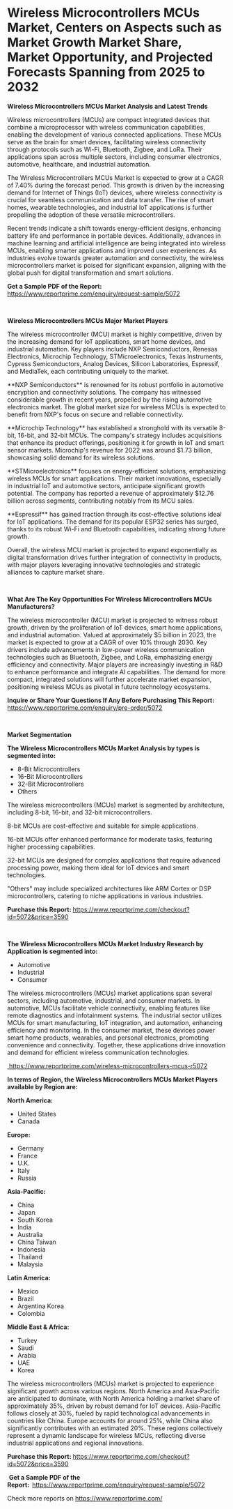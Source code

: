 <p><h1>Wireless Microcontrollers MCUs Market, Centers on Aspects such as Market Growth Market Share, Market Opportunity, and Projected Forecasts Spanning from 2025 to 2032</h1></p><p><strong>Wireless Microcontrollers MCUs Market Analysis and Latest Trends</strong></p>
<p><p>Wireless microcontrollers (MCUs) are compact integrated devices that combine a microprocessor with wireless communication capabilities, enabling the development of various connected applications. These MCUs serve as the brain for smart devices, facilitating wireless connectivity through protocols such as Wi-Fi, Bluetooth, Zigbee, and LoRa. Their applications span across multiple sectors, including consumer electronics, automotive, healthcare, and industrial automation.</p><p>The Wireless Microcontrollers MCUs Market is expected to grow at a CAGR of 7.40% during the forecast period. This growth is driven by the increasing demand for Internet of Things (IoT) devices, where wireless connectivity is crucial for seamless communication and data transfer. The rise of smart homes, wearable technologies, and industrial IoT applications is further propelling the adoption of these versatile microcontrollers.</p><p>Recent trends indicate a shift towards energy-efficient designs, enhancing battery life and performance in portable devices. Additionally, advances in machine learning and artificial intelligence are being integrated into wireless MCUs, enabling smarter applications and improved user experiences. As industries evolve towards greater automation and connectivity, the wireless microcontrollers market is poised for significant expansion, aligning with the global push for digital transformation and smart solutions.</p></p>
<p><strong>Get a Sample PDF of the Report:&nbsp;</strong> <a href="https://www.reportprime.com/enquiry/request-sample/5072?utm_campaign=2531&utm_medium=2&utm_source=Github&utm_content=ia&utm_term=19032025&utm_id=wireless-microcontrollers-mcus">https://www.reportprime.com/enquiry/request-sample/5072</a></p>
<p>&nbsp;</p>
<p><strong>Wireless Microcontrollers MCUs Major Market Players</strong></p>
<p><p>The wireless microcontroller (MCU) market is highly competitive, driven by the increasing demand for IoT applications, smart home devices, and industrial automation. Key players include NXP Semiconductors, Renesas Electronics, Microchip Technology, STMicroelectronics, Texas Instruments, Cypress Semiconductors, Analog Devices, Silicon Laboratories, Espressif, and MediaTek, each contributing uniquely to the market.</p><p>**NXP Semiconductors** is renowned for its robust portfolio in automotive encryption and connectivity solutions. The company has witnessed considerable growth in recent years, propelled by the rising automotive electronics market. The global market size for wireless MCUs is expected to benefit from NXP's focus on secure and reliable connectivity.</p><p>**Microchip Technology** has established a stronghold with its versatile 8-bit, 16-bit, and 32-bit MCUs. The company's strategy includes acquisitions that enhance its product offerings, positioning it for growth in IoT and smart sensor markets. Microchip's revenue for 2022 was around $1.73 billion, showcasing solid demand for its wireless solutions.</p><p>**STMicroelectronics** focuses on energy-efficient solutions, emphasizing wireless MCUs for smart applications. Their market innovations, especially in industrial IoT and automotive sectors, anticipate significant growth potential. The company has reported a revenue of approximately $12.76 billion across segments, contributing notably from its MCU sales.</p><p>**Espressif** has gained traction through its cost-effective solutions ideal for IoT applications. The demand for its popular ESP32 series has surged, thanks to its robust Wi-Fi and Bluetooth capabilities, indicating strong future growth.</p><p>Overall, the wireless MCU market is projected to expand exponentially as digital transformation drives further integration of connectivity in products, with major players leveraging innovative technologies and strategic alliances to capture market share.</p></p>
<p>&nbsp;</p>
<p><strong>What Are The Key Opportunities For Wireless Microcontrollers MCUs Manufacturers?</strong></p>
<p><p>The wireless microcontroller (MCU) market is projected to witness robust growth, driven by the proliferation of IoT devices, smart home applications, and industrial automation. Valued at approximately $5 billion in 2023, the market is expected to grow at a CAGR of over 10% through 2030. Key drivers include advancements in low-power wireless communication technologies such as Bluetooth, Zigbee, and LoRa, emphasizing energy efficiency and connectivity. Major players are increasingly investing in R&D to enhance performance and integrate AI capabilities. The demand for more compact, integrated solutions will further accelerate market expansion, positioning wireless MCUs as pivotal in future technology ecosystems.</p></p>
<p><strong>Inquire or Share Your Questions If Any Before Purchasing This Report:</strong> <a href="https://www.reportprime.com/enquiry/pre-order/5072?utm_campaign=2531&utm_medium=2&utm_source=Github&utm_content=ia&utm_term=19032025&utm_id=wireless-microcontrollers-mcus">https://www.reportprime.com/enquiry/pre-order/5072</a></p>
<p>&nbsp;</p>
<p><strong>Market Segmentation</strong></p>
<p><strong>The Wireless Microcontrollers MCUs Market Analysis by types is segmented into:</strong></p>
<p><ul><li>8-Bit Microcontrollers</li><li>16-Bit Microcontrollers</li><li>32-Bit Microcontrollers</li><li>Others</li></ul></p>
<p><p>The wireless microcontrollers (MCUs) market is segmented by architecture, including 8-bit, 16-bit, and 32-bit microcontrollers. </p><p>8-bit MCUs are cost-effective and suitable for simple applications. </p><p>16-bit MCUs offer enhanced performance for moderate tasks, featuring higher processing capabilities. </p><p>32-bit MCUs are designed for complex applications that require advanced processing power, making them ideal for IoT devices and smart technologies. </p><p>"Others" may include specialized architectures like ARM Cortex or DSP microcontrollers, catering to niche applications in various industries.</p></p>
<p><strong>Purchase this Report:&nbsp;</strong><a href="https://www.reportprime.com/checkout?id=5072&price=3590&utm_campaign=2531&utm_medium=2&utm_source=Github&utm_content=ia&utm_term=19032025&utm_id=wireless-microcontrollers-mcus">https://www.reportprime.com/checkout?id=5072&price=3590</a></p>
<p>&nbsp;</p>
<p><strong>The Wireless Microcontrollers MCUs Market Industry Research by Application is segmented into:</strong></p>
<p><ul><li>Automotive</li><li>Industrial</li><li>Consumer</li></ul></p>
<p><p>The wireless microcontrollers (MCUs) market applications span several sectors, including automotive, industrial, and consumer markets. In automotive, MCUs facilitate vehicle connectivity, enabling features like remote diagnostics and infotainment systems. The industrial sector utilizes MCUs for smart manufacturing, IoT integration, and automation, enhancing efficiency and monitoring. In the consumer market, these devices power smart home products, wearables, and personal electronics, promoting convenience and connectivity. Together, these applications drive innovation and demand for efficient wireless communication technologies.</p></p>
<p><a href="https://www.reportprime.com/wireless-microcontrollers-mcus-r5072?utm_campaign=2531&utm_medium=2&utm_source=Github&utm_content=ia&utm_term=19032025&utm_id=wireless-microcontrollers-mcus">&nbsp;https://www.reportprime.com/wireless-microcontrollers-mcus-r5072</a></p>
<p><strong>In terms of Region, the Wireless Microcontrollers MCUs Market Players available by Region are:</strong></p>
<p>
    <p> <strong> North America: </strong>
        <ul>
            <li>United States</li>
            <li>Canada</li>
        </ul>
        </p> 
    <p> <strong> Europe: </strong>
        <ul>
            <li>Germany</li>
            <li>France</li>
            <li>U.K.</li>
            <li>Italy</li>
            <li>Russia</li>
        </ul>
        </p> 
    <p> <strong> Asia-Pacific: </strong>
        <ul>
            <li>China</li>
            <li>Japan</li>
            <li>South Korea</li>
            <li>India</li>
            <li>Australia</li>
            <li>China Taiwan</li>
            <li>Indonesia</li>
            <li>Thailand</li>
            <li>Malaysia</li>
        </ul>
        </p> 
    <p> <strong> Latin America: </strong>
        <ul>
            <li>Mexico</li>
            <li>Brazil</li>
            <li>Argentina Korea</li>
            <li>Colombia</li>
        </ul>
        </p> 
    <p> <strong> Middle East & Africa: </strong>
        <ul>
            <li>Turkey</li>
            <li>Saudi</li>
            <li>Arabia</li>
            <li>UAE</li>
            <li>Korea</li>
        </ul>
    </p>
    </p>
<p><p>The wireless microcontrollers (MCUs) market is projected to experience significant growth across various regions. North America and Asia-Pacific are anticipated to dominate, with North America holding a market share of approximately 35%, driven by robust demand for IoT devices. Asia-Pacific follows closely at 30%, fueled by rapid technological advancements in countries like China. Europe accounts for around 25%, while China also significantly contributes with an estimated 20%. These regions collectively represent a dynamic landscape for wireless MCUs, reflecting diverse industrial applications and regional innovations.</p></p>
<p><strong>Purchase this Report: </strong><a href="https://www.reportprime.com/checkout?id=5072&price=3590&utm_campaign=2531&utm_medium=2&utm_source=Github&utm_content=ia&utm_term=19032025&utm_id=wireless-microcontrollers-mcus">https://www.reportprime.com/checkout?id=5072&price=3590</a></p>
<p>&nbsp;<strong>Get a Sample PDF of the Report:&nbsp;&nbsp;</strong><a href="https://www.reportprime.com/enquiry/request-sample/5072?utm_campaign=2531&utm_medium=2&utm_source=Github&utm_content=ia&utm_term=19032025&utm_id=wireless-microcontrollers-mcus">https://www.reportprime.com/enquiry/request-sample/5072</a></p>
<p><strong></strong></p>
<p>Check more reports on <a href="https://www.reportprime.com/?utm_campaign=2531&utm_medium=2&utm_source=Github&utm_content=ia&utm_term=19032025&utm_id=wireless-microcontrollers-mcus">https://www.reportprime.com/</a></p>